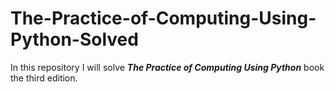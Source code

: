 # The-Practice-of-Computing-Using-Python-Solved
In this repository I will solve  **_The Practice of Computing Using Python_** book the third edition.
